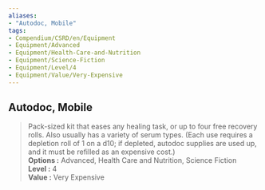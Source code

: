 ```yaml
---
aliases:
- "Autodoc, Mobile"
tags:
- Compendium/CSRD/en/Equipment
- Equipment/Advanced
- Equipment/Health-Care-and-Nutrition
- Equipment/Science-Fiction
- Equipment/Level/4
- Equipment/Value/Very-Expensive
---
```


  
## Autodoc, Mobile  
  
>Pack-sized kit that eases any healing task, or up to four free recovery rolls. Also usually has a variety of serum types. (Each use requires a depletion roll of 1 on a d10; if depleted, autodoc supplies are used up, and it must be refilled as an expensive cost.)  
> **Options :** Advanced, Health Care and Nutrition, Science Fiction  
> **Level :** 4  
> **Value :** Very Expensive